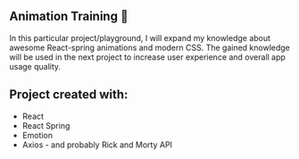 ## Animation Training :circus_tent:
In this particular project/playground, I will expand my knowledge about awesome React-spring animations and modern CSS. The gained knowledge will be used in the next project to increase user experience and overall app usage quality. 

## Project created with:
* React
* React Spring
* Emotion
* Axios - and probably Rick and Morty API
